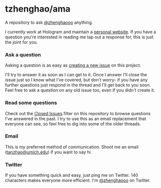 # tzhenghao/ama

A repository to ask [@zhenghaooo](https://twitter.com/zhenghaooo) anything.

I currently work at Hologram and maintain a [personal website](http://zhenghaotan.com). If you have a question you're interested in reading me tap out a response for, this is just the joint for you.

### Ask a question

Asking a question is as easy as
[creating a new issue](https://github.com/tzhenghao/ama/issues/new) on this
project.

I'll try to answer it as soon as I can get to it. Once I answer I'll close the
issue just so I know what I've covered, but don't worry- if you have any further
questions just respond in the thread and I'll get back to you soon. Feel free to
ask a question on any old issue too, even if you didn't create it.

### Read some questions

Check out the [Closed Issues](https://github.com/tzhenghao/ama/issues?q=is%3Aissue+is%3Aclosed)
filter on this repository to browse questions I've answered in the past. I try
to use this as an email replacement that everyone can see, so feel free to dig
into some of the older threads.

### Email

This is my preferred method of communication. Shoot me an email (tanzhao@umich.edu) if you want to say hi.

### Twitter

If you have something quick and easy, just ping me on Twitter. 140 characters
makes everyone more efficient. I'm [@zhenghaooo](https://twitter.com/zhenghaooo) on
Twitter.


